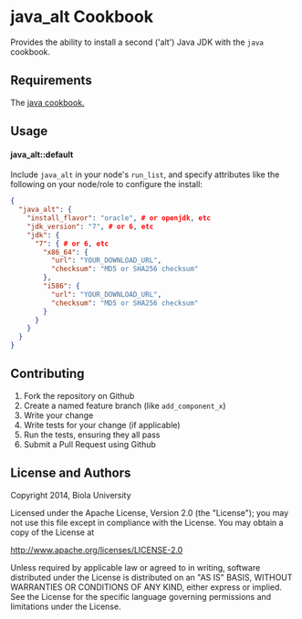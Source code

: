 java_alt Cookbook
=================

Provides the ability to install a second ('alt') Java JDK with the `java` cookbook.

Requirements
------------

The [java cookbook.](https://github.com/socrata-cookbooks/java)


Usage
-----
#### java_alt::default
Include `java_alt` in your node's `run_list`, and specify attributes like the following on your node/role to configure the install:

```json
{
  "java_alt": {
    "install_flavor": "oracle", # or openjdk, etc
    "jdk_version": "7", # or 6, etc
    "jdk": {
      "7": { # or 6, etc
        "x86_64": {
          "url": "YOUR_DOWNLOAD_URL",
          "checksum": "MD5 or SHA256 checksum"
        },
        "i586": {
          "url": "YOUR_DOWNLOAD_URL",
          "checksum": "MD5 or SHA256 checksum"
        }
      }
    }
  }
}
```

Contributing
------------
1. Fork the repository on Github
2. Create a named feature branch (like `add_component_x`)
3. Write your change
4. Write tests for your change (if applicable)
5. Run the tests, ensuring they all pass
6. Submit a Pull Request using Github

License and Authors
-------------------
 Copyright 2014, Biola University 

 Licensed under the Apache License, Version 2.0 (the "License");
 you may not use this file except in compliance with the License.
 You may obtain a copy of the License at

 http://www.apache.org/licenses/LICENSE-2.0

 Unless required by applicable law or agreed to in writing, software
 distributed under the License is distributed on an "AS IS" BASIS,
 WITHOUT WARRANTIES OR CONDITIONS OF ANY KIND, either express or implied.
 See the License for the specific language governing permissions and
 limitations under the License.

